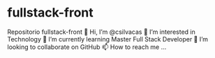 # fullstack-front
Repositorio fullstack-front
👋 Hi, I’m @csilvacas
👀 I’m interested in Technology
🌱 I’m currently learning Master Full Stack Developer
💞️ I’m looking to collaborate on GitHub
📫 How to reach me ...
